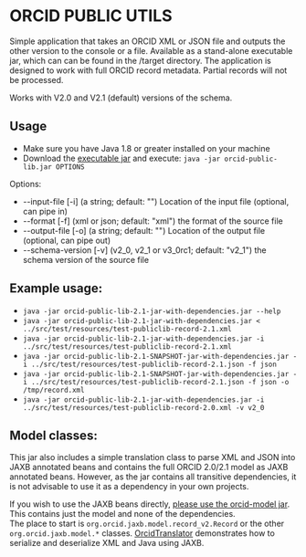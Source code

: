 # ORCID PUBLIC UTILS

Simple application that takes an ORCID XML or JSON file and outputs the other version to the console or a file.  Available as a stand-alone executable jar, which can can be found in the /target directory. The application is designed to work with full ORCID record metadata.  Partial records will not be processed.

Works with V2.0 and V2.1 (default) versions of the schema.

## Usage

- Make sure you have Java 1.8 or greater installed on your machine
- Download the [executable jar](https://github.com/ORCID/orcid-public-lib/raw/master/target/orcid-public-lib-2.1-jar-with-dependencies.jar) and execute: ```java -jar orcid-public-lib.jar OPTIONS```

Options:

-  --input-file [-i] (a string; default: "")
    Location of the input file (optional, can pipe in)
-  --format [-f] (xml or json; default: "xml")
    the format of the source file
-  --output-file [-o] (a string; default: "")
    Location of the output file (optional, can pipe out)
-  --schema-version [-v] (v2_0, v2_1 or v3_0rc1; default: "v2_1")
    the schema version of the source file

## Example usage:

- ```java -jar orcid-public-lib-2.1-jar-with-dependencies.jar --help```
- ```java -jar orcid-public-lib-2.1-jar-with-dependencies.jar < ../src/test/resources/test-publiclib-record-2.1.xml```
- ```java -jar orcid-public-lib-2.1-jar-with-dependencies.jar -i ../src/test/resources/test-publiclib-record-2.1.xml```
- ```java -jar orcid-public-lib-2.1-SNAPSHOT-jar-with-dependencies.jar -i ../src/test/resources/test-publiclib-record-2.1.json -f json```
- ```java -jar orcid-public-lib-2.1-SNAPSHOT-jar-with-dependencies.jar -i ../src/test/resources/test-publiclib-record-2.1.json -f json -o /tmp/record.xml```
- ```java -jar orcid-public-lib-2.1-jar-with-dependencies.jar -i ../src/test/resources/test-publiclib-record-2.0.xml -v v2_0```

## Model classes:

This jar also includes a simple translation class to parse XML and JSON into JAXB annotated beans and contains the full ORCID 2.0/2.1 model as JAXB annotated beans.
However, as the jar contains all transitive dependencies, it is not advisable to use it as a dependency in your own projects.

If you wish to use the JAXB beans directly, [please use the orcid-model jar](https://github.com/ORCID/orcid-public-lib/raw/master/orcid-model/orcid-model-1.1.5-SNAPSHOT.jar).  This contains just the model and none of the dependencies.  
The place to start is ```org.orcid.jaxb.model.record_v2.Record``` or the other ```org.orcid.jaxb.model.*``` classes.  [OrcidTranslator](https://github.com/ORCID/orcid-public-lib/blob/master/src/main/java/org/orcid/publiclib/OrcidTranslator.java) demonstrates how to serialize and deserialize XML and Java using JAXB. 
